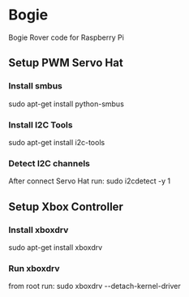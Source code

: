 # Bogie
Bogie Rover code for Raspberry Pi

## Setup PWM Servo Hat

### Install smbus
sudo apt-get install python-smbus

### Install I2C Tools 
sudo apt-get install i2c-tools

### Detect I2C channels
After connect Servo Hat run:
sudo i2cdetect -y 1

## Setup Xbox Controller

### Install xboxdrv
sudo apt-get install xboxdrv

### Run xboxdrv
from root run:
sudo xboxdrv --detach-kernel-driver



